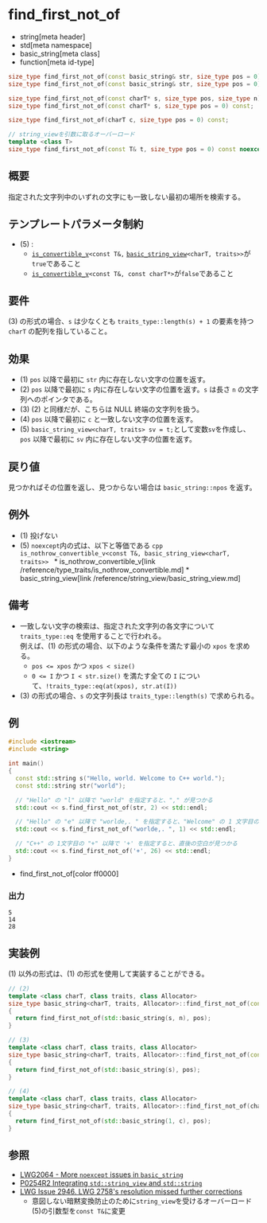 # find_first_not_of
* string[meta header]
* std[meta namespace]
* basic_string[meta class]
* function[meta id-type]

```cpp
size_type find_first_not_of(const basic_string& str, size_type pos = 0) const;          // (1) C++03
size_type find_first_not_of(const basic_string& str, size_type pos = 0) const noexcept; // (1) C++11

size_type find_first_not_of(const charT* s, size_type pos, size_type n) const;          // (2)
size_type find_first_not_of(const charT* s, size_type pos = 0) const;                   // (3)

size_type find_first_not_of(charT c, size_type pos = 0) const;                          // (4)

// string_viewを引数に取るオーバーロード
template <class T>
size_type find_first_not_of(const T& t, size_type pos = 0) const noexcept(see below);  // (5) C++17
```

## 概要
指定された文字列中のいずれの文字にも一致しない最初の場所を検索する。

## テンプレートパラメータ制約
- (5) :
    - [`is_convertible_v`](/reference/type_traits/is_convertible.md)`<const T&,` [`basic_string_view`](/reference/string_view/basic_string_view.md)`<charT, traits>>`が`true`であること
    - [`is_convertible_v`](/reference/type_traits/is_convertible.md)`<const T&, const charT*>`が`false`であること

## 要件
(3) の形式の場合、`s` は少なくとも `traits_type::length(s) + 1` の要素を持つ `charT` の配列を指していること。


## 効果
- (1) `pos` 以降で最初に `str` 内に存在しない文字の位置を返す。
- (2) `pos` 以降で最初に `s` 内に存在しない文字の位置を返す。`s` は長さ `n` の文字列へのポインタである。
- (3) (2) と同様だが、こちらは NULL 終端の文字列を扱う。
- (4) `pos` 以降で最初に `c` と一致しない文字の位置を返す。
- (5) `basic_string_view<charT, traits> sv = t;`として変数`sv`を作成し、`pos` 以降で最初に `sv` 内に存在しない文字の位置を返す。


## 戻り値
見つかればその位置を返し、見つからない場合は `basic_string::npos` を返す。


## 例外
- (1) 投げない
- (5) `noexcept`内の式は、以下と等価である
        ```cpp
        is_nothrow_convertible_v<const T&, basic_string_view<charT, traits>>
        ```
        * is_nothrow_convertible_v[link /reference/type_traits/is_nothrow_convertible.md]
        * basic_string_view[link /reference/string_view/basic_string_view.md]


## 備考
- 一致しない文字の検索は、指定された文字列の各文字について `traits_type::eq` を使用することで行われる。  
	例えば、(1) の形式の場合、以下のような条件を満たす最小の `xpos` を求める。
	* `pos <= xpos` かつ `xpos < size()`
	* `0 <= I` かつ `I < str.size()` を満たす全ての `I` について、`!traits_type::eq(at(xpos), str.at(I))`
- (3) の形式の場合、`s` の文字列長は `traits_type::length(s)` で求められる。


## 例
```cpp example
#include <iostream>
#include <string>

int main()
{
  const std::string s("Hello, world. Welcome to C++ world.");
  const std::string str("world");

  // "Hello" の "l" 以降で "world" を指定すると、"," が見つかる
  std::cout << s.find_first_not_of(str, 2) << std::endl;

  // "Hello" の "e" 以降で "worlde,. " を指定すると、"Welcome" の 1 文字目の "W" が見つかる
  std::cout << s.find_first_not_of("worlde,. ", 1) << std::endl;

  // "C++" の 1文字目の "+" 以降で '+' を指定すると、直後の空白が見つかる
  std::cout << s.find_first_not_of('+', 26) << std::endl;
}
```
* find_first_not_of[color ff0000]

### 出力
```
5
14
28
```


## 実装例
(1) 以外の形式は、(1) の形式を使用して実装することができる。
```cpp
// (2)
template <class charT, class traits, class Allocator>
size_type basic_string<charT, traits, Allocator>::find_first_not_of(const charT* s, size_type pos, size_type n) const
{
  return find_first_not_of(std::basic_string(s, n), pos);
}

// (3)
template <class charT, class traits, class Allocator>
size_type basic_string<charT, traits, Allocator>::find_first_not_of(const charT* s, size_type pos = 0) const
{
  return find_first_not_of(std::basic_string(s), pos);
}

// (4)
template <class charT, class traits, class Allocator>
size_type basic_string<charT, traits, Allocator>::find_first_not_of(charT c, size_type pos = 0) const
{
  return find_first_not_of(std::basic_string(1, c), pos);
}
```

## 参照
- [LWG2064 - More `noexcept` issues in `basic_string`](https://wg21.cmeerw.net/lwg/issue2064)
- [P0254R2 Integrating `std::string_view` and `std::string`](http://www.open-std.org/jtc1/sc22/wg21/docs/papers/2016/p0254r2.pdf)
- [LWG Issue 2946. LWG 2758's resolution missed further corrections](https://wg21.cmeerw.net/lwg/issue2946)
    - 意図しない暗黙変換防止のために`string_view`を受けるオーバーロード(5)の引数型を`const T&`に変更
